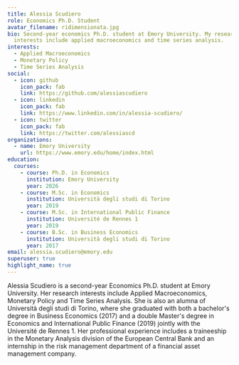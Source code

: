 ```yaml
---
title: Alessia Scudiero
role: Economics Ph.D. Student
avatar_filename: ridimensionata.jpg
bio: Second-year economics Ph.D. student at Emory University. My research
  interests include applied macroeconomics and time series analysis.
interests:
  - Applied Macroeconomics
  - Monetary Policy
  - Time Series Analysis
social:
  - icon: github
    icon_pack: fab
    link: https://github.com/alessiascudiero
  - icon: linkedin
    icon_pack: fab
    link: https://www.linkedin.com/in/alessia-scudiero/
  - icon: twitter
    icon_pack: fab
    link: https://twitter.com/alessiascd
organizations:
  - name: Emory University
    url: https://www.emory.edu/home/index.html
education:
  courses:
    - course: Ph.D. in Economics
      institution: Emory University
      year: 2026
    - course: M.Sc. in Economics
      institution: Università degli studi di Torino
      year: 2019
    - course: M.Sc. in International Public Finance
      institution: Université de Rennes 1
      year: 2019
    - course: B.Sc. in Business Economics
      institution: Università degli studi di Torino
      year: 2017
email: alessia.scudiero@emory.edu
superuser: true
highlight_name: true
---
```

Alessia Scudiero is a second-year Economics Ph.D. student at Emory University. Her research interests include Applied Macroeconomics, Monetary Policy and Time Series Analysis. She is also an alumna of Università degli studi di Torino, where she graduated with both a bachelor's degree in Business Economics (2017) and a double Master's degree in Economics and International Public Finance (2019) jointly with the Université de Rennes 1. Her professional experience includes a traineeship in the Monetary Analysis division of the European Central Bank and an internship in the risk management department of a financial asset management company.